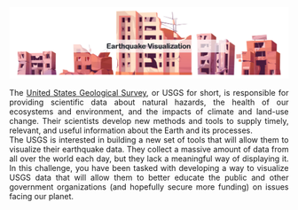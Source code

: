 <p align="center">
    <img src="https://github.com/theidari/earthquake_visualization/blob/main/asset/readme_header.png" width="900">
<p>
<p align="justify">
The <a href="https://earthquake.usgs.gov/earthquakes/feed/v1.0/geojson.php">United States Geological Survey</a>, or USGS for short, 
is responsible for providing scientific data about natural hazards, 
the health of our ecosystems and environment, and the impacts of climate and land-use change. 
Their scientists develop new methods and tools to supply timely, relevant, and useful 
information about the Earth and its processes.<br>
The USGS is interested in building a new set of tools that will allow them to visualize their 
earthquake data. They collect a massive amount of data from all over the world each day, but 
they lack a meaningful way of displaying it. In this challenge, you have been tasked with developing 
a way to visualize USGS data that will allow them to better educate the public and other government 
organizations (and hopefully secure more funding) on issues facing our planet.
<p>